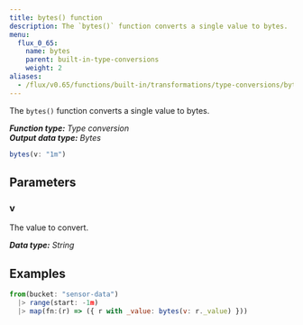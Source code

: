 ```yaml
---
title: bytes() function
description: The `bytes()` function converts a single value to bytes.
menu:
  flux_0_65:
    name: bytes
    parent: built-in-type-conversions
    weight: 2
aliases:
  - /flux/v0.65/functions/built-in/transformations/type-conversions/bytes/
---
```


The `bytes()` function converts a single value to bytes.

_**Function type:** Type conversion_  
_**Output data type:** Bytes_

```js
bytes(v: "1m")
```

## Parameters

### v
The value to convert.

_**Data type:** String_

## Examples
```js
from(bucket: "sensor-data")
  |> range(start: -1m)
  |> map(fn:(r) => ({ r with _value: bytes(v: r._value) }))
```
